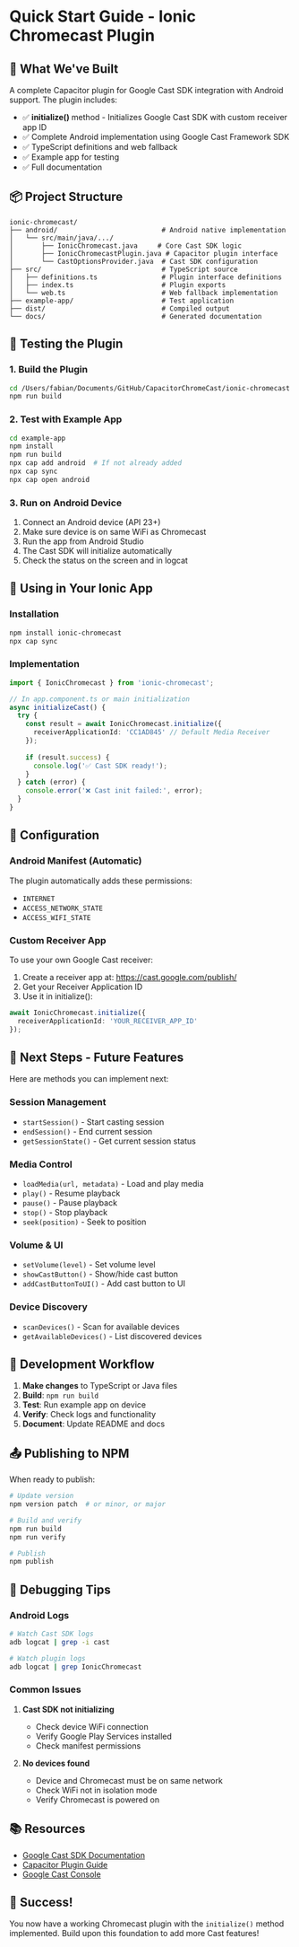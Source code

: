 # Quick Start Guide - Ionic Chromecast Plugin

## 🎯 What We've Built

A complete Capacitor plugin for Google Cast SDK integration with Android support. The plugin includes:

- ✅ **initialize()** method - Initializes Google Cast SDK with custom receiver app ID
- ✅ Complete Android implementation using Google Cast Framework SDK
- ✅ TypeScript definitions and web fallback
- ✅ Example app for testing
- ✅ Full documentation

## 📦 Project Structure

```
ionic-chromecast/
├── android/                          # Android native implementation
│   └── src/main/java/.../
│       ├── IonicChromecast.java     # Core Cast SDK logic
│       ├── IonicChromecastPlugin.java # Capacitor plugin interface
│       └── CastOptionsProvider.java  # Cast SDK configuration
├── src/                              # TypeScript source
│   ├── definitions.ts                # Plugin interface definitions
│   ├── index.ts                      # Plugin exports
│   └── web.ts                        # Web fallback implementation
├── example-app/                      # Test application
├── dist/                             # Compiled output
└── docs/                             # Generated documentation
```

## 🚀 Testing the Plugin

### 1. Build the Plugin

```bash
cd /Users/fabian/Documents/GitHub/CapacitorChromeCast/ionic-chromecast
npm run build
```

### 2. Test with Example App

```bash
cd example-app
npm install
npm run build
npx cap add android  # If not already added
npx cap sync
npx cap open android
```

### 3. Run on Android Device

1. Connect an Android device (API 23+)
2. Make sure device is on same WiFi as Chromecast
3. Run the app from Android Studio
4. The Cast SDK will initialize automatically
5. Check the status on the screen and in logcat

## 📱 Using in Your Ionic App

### Installation

```bash
npm install ionic-chromecast
npx cap sync
```

### Implementation

```typescript
import { IonicChromecast } from 'ionic-chromecast';

// In app.component.ts or main initialization
async initializeCast() {
  try {
    const result = await IonicChromecast.initialize({
      receiverApplicationId: 'CC1AD845' // Default Media Receiver
    });
    
    if (result.success) {
      console.log('✅ Cast SDK ready!');
    }
  } catch (error) {
    console.error('❌ Cast init failed:', error);
  }
}
```

## 🔧 Configuration

### Android Manifest (Automatic)

The plugin automatically adds these permissions:
- `INTERNET`
- `ACCESS_NETWORK_STATE`
- `ACCESS_WIFI_STATE`

### Custom Receiver App

To use your own Google Cast receiver:

1. Create a receiver app at: https://cast.google.com/publish/
2. Get your Receiver Application ID
3. Use it in initialize():

```typescript
await IonicChromecast.initialize({
  receiverApplicationId: 'YOUR_RECEIVER_APP_ID'
});
```

## 📝 Next Steps - Future Features

Here are methods you can implement next:

### Session Management
- `startSession()` - Start casting session
- `endSession()` - End current session
- `getSessionState()` - Get current session status

### Media Control
- `loadMedia(url, metadata)` - Load and play media
- `play()` - Resume playback
- `pause()` - Pause playback
- `stop()` - Stop playback
- `seek(position)` - Seek to position

### Volume & UI
- `setVolume(level)` - Set volume level
- `showCastButton()` - Show/hide cast button
- `addCastButtonToUI()` - Add cast button to UI

### Device Discovery
- `scanDevices()` - Scan for available devices
- `getAvailableDevices()` - List discovered devices

## 🧪 Development Workflow

1. **Make changes** to TypeScript or Java files
2. **Build**: `npm run build`
3. **Test**: Run example app on device
4. **Verify**: Check logs and functionality
5. **Document**: Update README and docs

## 📤 Publishing to NPM

When ready to publish:

```bash
# Update version
npm version patch  # or minor, or major

# Build and verify
npm run build
npm run verify

# Publish
npm publish
```

## 🐛 Debugging Tips

### Android Logs
```bash
# Watch Cast SDK logs
adb logcat | grep -i cast

# Watch plugin logs
adb logcat | grep IonicChromecast
```

### Common Issues

1. **Cast SDK not initializing**
   - Check device WiFi connection
   - Verify Google Play Services installed
   - Check manifest permissions

2. **No devices found**
   - Device and Chromecast must be on same network
   - Check WiFi not in isolation mode
   - Verify Chromecast is powered on

## 📚 Resources

- [Google Cast SDK Documentation](https://developers.google.com/cast/docs/android_sender)
- [Capacitor Plugin Guide](https://capacitorjs.com/docs/plugins)
- [Google Cast Console](https://cast.google.com/publish/)

## 🎉 Success!

You now have a working Chromecast plugin with the `initialize()` method implemented. Build upon this foundation to add more Cast features!
